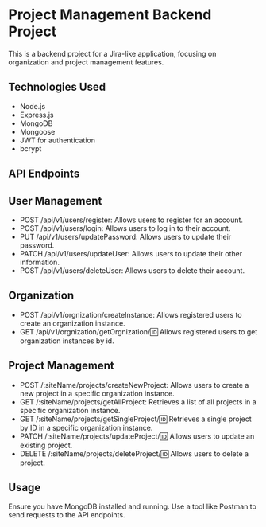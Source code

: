 # Project Management Backend Project

This is a backend project for a Jira-like application, focusing on organization and project management features.

## Technologies Used

- Node.js
- Express.js
- MongoDB
- Mongoose
- JWT for authentication
- bcrypt

## API Endpoints

## User Management
- POST /api/v1/users/register: Allows users to register for an account.
- POST /api/v1/users/login: Allows users to log in to their account.
- PUT /api/v1/users/updatePassword: Allows users to update their password.
- PATCH /api/v1/users/updateUser: Allows users to update their other information.
- POST /api/v1/users/deleteUser: Allows users to delete their account.

## Organization
- POST /api/v1/orgnization/createInstance: Allows registered users to create an organization instance.
- GET /api/v1/orgnization/getOrgnization/:id: Allows registered users to get organization instances by id.

## Project Management
- POST /:siteName/projects/createNewProject: Allows users to create a new project in a specific organization instance.
- GET /:siteName/projects/getAllProject: Retrieves a list of all projects in a specific organization instance.
- GET /:siteName/projects/getSingleProject/:id: Retrieves a single project by ID in a specific organization instance.
- PATCH /:siteName/projects/updateProject/:id: Allows users to update an existing project.
- DELETE /:siteName/projects/deleteProject/:id: Allows users to delete a project.

## Usage
Ensure you have MongoDB installed and running.
Use a tool like Postman to send requests to the API endpoints.

